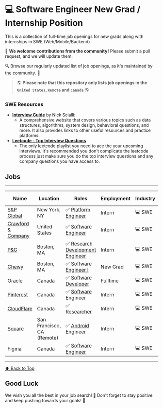 # 💻 Software Engineer New Grad / Internship Position

This is a collection of full-time job openings for new grads along with internships in SWE (Web/Mobile/Backend)

🙏 **We welcome contributions from the community!** Please submit a pull request, and we will update them.

🔍 Browse our regularly updated list of job openings, as it's maintained by the community. 🚀

> 🌎 **Please note that this repository only lists job openings in the `United States`, `Remote` and `Canada`** 🌎

### SWE Resources 
- **[Interview Guide](https://interviewguide.dev/)** by Nick Scialli:
  - A comprehensive website that covers various topics such as data structures, algorithms, system design, behavioral questions, and more. It also provides links to other useful resources and practice platforms.
- **[Leetcode - Top Interview Questions](https://leetcode.com/problem-list/top-interview-questions/)**
  - The only leetcode playlist you need to ace the your upcoming interviews. It's recommended you don't complicate the leetcode process just make sure you do the top interview questions and any company questions you have access to. 


## Jobs

---
| Name              | Location     | Roles                | Employment   | Industry     | Date Added <br> mm/dd/yyyy |
|------------------ | ------------ | -------------------- | ------------ | ------------ | --------------------------- | 
| [S&P Global](https://careers.spglobal.com/jobs/300543) | New York, NY | ✅ [Platform Engineer](https://careers.spglobal.com/jobs/300543) | Intern | 💻 SWE | 04/22/2024 |
| [Crawford & Company](https://careers-crawco.icims.com/jobs/25187/intern/candidate?mode=prepopulate) | United States | ✅ [Software Engineer](https://careers-crawco.icims.com/jobs/25187/intern/candidate?mode=prepopulate) | Intern | 💻 SWE | 04/22/2024 |
| [P&G](https://www.pgcareers.com/global/en/job/R000098610/Research-and-Development-Engineer-Co-op) | Boston, MA | ✅ [Research Development Engineer](https://www.pgcareers.com/global/en/job/R000098610/Research-and-Development-Engineer-Co-op) | Intern | 💻 SWE | 04/21/2024 |
| [Chewy](https://careers.chewy.com/us/en/job/CHINUS5918927EXTERNALENUS/Software-Engineer-I) | Boston, MA | ✅ [Software Engineer I](https://careers.chewy.com/us/en/job/CHINUS5918927EXTERNALENUS/Software-Engineer-I) | New Grad | 💻 SWE | 04/21/2024 |
| [Oracle](https://eeho.fa.us2.oraclecloud.com/hcmUI/CandidateExperience/en/sites/jobsearch/job/224281) | Canada | ✅ [Software Developer](https://eeho.fa.us2.oraclecloud.com/hcmUI/CandidateExperience/en/sites/jobsearch/job/224281) | Fulltime | 💻 SWE | 04/21/2024 |
| [Pinterest](https://www.pinterestcareers.com/en/jobs/5666542/software-engineering-co-op-intern-2024-toronto) | Canada | ✅ [Software Engineer](https://www.pinterestcareers.com/en/jobs/5666542/software-engineering-co-op-intern-2024-toronto) | Intern | 💻 SWE | 04/20/2024 |
| [CloudFlare](https://boards.greenhouse.io/cloudflare/jobs/5702672?gh_jid=5702672) | Canada | ✅ [Researcher](https://boards.greenhouse.io/cloudflare/jobs/5702672?gh_jid=5702672) | Intern | 💻 SWE | 04/19/2024 |
| [Square](https://jobs.smartrecruiters.com/Square/743999980671033-android-engineer-international) | San Francisco, CA (Remote) | ✅ [Android Engineer](https://jobs.smartrecruiters.com/Square/743999980671033-android-engineer-international) | Intern | 💻 SWE | 04/16/2024 |
| [Figma](https://boards.greenhouse.io/figma/jobs/5154693004) | Canada | ✅ [Software Engineer](https://boards.greenhouse.io/figma/jobs/5154693004) | Intern | 💻 SWE | 04/16/2024 |

---

[⬆️ Back to Top](#jobs)

## Good Luck

We wish you all the best in your job search! 🌟
Don't forget to stay positive and keep pushing towards your goals! 💪